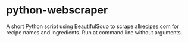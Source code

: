 # python-webscraper
A short Python script using BeautifulSoup to scrape allrecipes.com for recipe names and ingredients. Run at command line without arguments.
